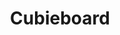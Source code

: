 ---
layout: device
title: Cubieboard

boardname: Cubieboard A10
releaseversion: v0.7
imagefile: syncloud-cubieboard-v0.7.img
boardpicture: board-cubieboard-case-wide.png
board-site: http://cubieboard.org/buy
storage-type: SATA
base-image-name: Cubian
base-image-url: http://www.cubian.org/downloads
schema-picture: schema-cubieboard-logo.png
---